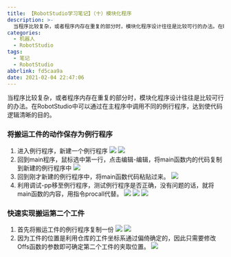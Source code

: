 ```yaml
---
title: 【RobotStudio学习笔记】（十）模块化程序
description: >-
  当程序比较复杂，或者程序内存在重复的部分时，模块化程序设计往往是比较可行的办法。在RobotStudio中可以通过在主程序中调用不同的例行程序，达到使代码逻辑清晰的目的。
categories:
  - 机器人
  - RobotStudio
tags:
  - 笔记
  - RobotStudio
abbrlink: fd5caa9a
date: 2021-02-04 22:47:06
---
```


当程序比较复杂，或者程序内存在重复的部分时，模块化程序设计往往是比较可行的办法。在RobotStudio中可以通过在主程序中调用不同的例行程序，达到使代码逻辑清晰的目的。
### 将搬运工件的动作保存为例行程序
1. 进入例行程序，新建一个例行程序
![](https://img.mahaofei.com/img/202112231523040-robotstudio-notes10-1.png)
![](https://img.mahaofei.com/img/202112231524731-robotstudio-notes10-2.png)
2. 回到main程序，鼠标选中第一行，点击编辑-编辑，将main函数内的代码复制到新建的例行程序中
![](https://img.mahaofei.com/img/202112231524737-robotstudio-notes10-3.png)
3. 回到刚才新建的例行程序中，将main函数代码粘贴过来。
![](https://img.mahaofei.com/img/202112231524541-robotstudio-notes10-4.png)
4. 利用调试-pp移至例行程序，测试例行程序是否正确，没有问题的话，就将main函数的内容，用指令procall代替。
![](https://img.mahaofei.com/img/202112231525965-robotstudio-notes10-5.png)
![](https://img.mahaofei.com/img/202112231525916-robotstudio-notes10-6.png)
![](https://img.mahaofei.com/img/202112231526799-robotstudio-notes10-7.png)
### 快速实现搬运第二个工件
1. 首先将搬运工件的例行程序复制一份
![](https://img.mahaofei.com/img/202112231526330-robotstudio-notes10-8.png)
![](https://img.mahaofei.com/img/202112231527924-robotstudio-notes10-9.png)
2. 因为工件的位置是利用仓库的工件坐标系通过偏倚确定的，因此只需要修改Offs函数的参数即可确定第二个工件的夹取位置。
![](https://img.mahaofei.com/img/202112231527246-robotstudio-notes10-10.png)